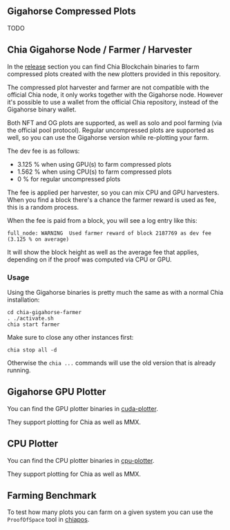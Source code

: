 ## Gigahorse Compressed Plots

TODO

## Chia Gigahorse Node / Farmer / Harvester

In the [release](https://github.com/madMAx43v3r/chia-gigahorse/releases) section you can find Chia Blockchain binaries to farm compressed plots created with the new plotters provided in this repository.

The compressed plot harvester and farmer are not compatible with the official Chia node, it only works together with the Gigahorse node.
However it's possible to use a wallet from the official Chia repository, instead of the Gigahorse binary wallet.

Both NFT and OG plots are supported, as well as solo and pool farming (via the official pool protocol). Regular uncompressed plots are supported as well, so you can use the Gigahorse version while re-plotting your farm.

The dev fee is as follows:
- 3.125 % when using GPU(s) to farm compressed plots
- 1.562 % when using CPU(s) to farm compressed plots
- 0 % for regular uncompressed plots

The fee is applied per harvester, so you can mix CPU and GPU harvesters.
When you find a block there's a chance the farmer reward is used as fee, this is a random process.

When the fee is paid from a block, you will see a log entry like this:
```
full_node: WARNING  Used farmer reward of block 2187769 as dev fee (3.125 % on average)
```
It will show the block height as well as the average fee that applies, depending on if the proof was computed via CPU or GPU.

### Usage

Using the Gigahorse binaries is pretty much the same as with a normal Chia installation:
```
cd chia-gigahorse-farmer
. ./activate.sh
chia start farmer
```

Make sure to close any other instances first:
```
chia stop all -d
```
Otherwise the `chia ...` commands will use the old version that is already running.

## Gigahorse GPU Plotter

You can find the GPU plotter binaries in [cuda-plotter](https://github.com/madMAx43v3r/chia-gigahorse/tree/master/cuda-plotter).

They support plotting for Chia as well as MMX.

## CPU Plotter

You can find the CPU plotter binaries in [cpu-plotter](https://github.com/madMAx43v3r/chia-gigahorse/tree/master/cpu-plotter).

They support plotting for Chia as well as MMX.

## Farming Benchmark

To test how many plots you can farm on a given system you can use the `ProofOfSpace` tool in [chiapos](https://github.com/madMAx43v3r/chia-gigahorse/tree/master/chiapos).

